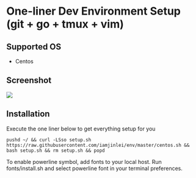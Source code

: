 # One-liner Dev Environment Setup (git + go + tmux + vim)

## Supported OS

- Centos

## Screenshot

![](https://github.com/iamjinlei/env/raw/master/imgs/screenshot.png)

## Installation

Execute the one liner below to get everything setup for you

```
pushd ~/ && curl -LSso setup.sh https://raw.githubusercontent.com/iamjinlei/env/master/centos.sh && bash setup.sh && rm setup.sh && popd
```

To enable powerline symbol, add fonts to your local host. Run fonts/install.sh and select powerline font in your terminal preferences.

